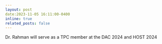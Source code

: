 ```yaml
---
layout: post
date:2023-11-05 16:11:00-0400
inline: true
related_posts: false
---
```

Dr. Rahman will serve as a TPC member at the DAC 2024 and HOST 2024
